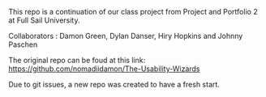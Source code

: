 This repo is a continuation of our class project from Project and Portfolio 2 at Full Sail University.

Collaborators : Damon Green, Dylan Danser, Hiry Hopkins and Johnny Paschen


The original repo can be foud at this link: https://github.com/nomadiidamon/The-Usability-Wizards

Due to git issues, a new repo was created to have a fresh start.
